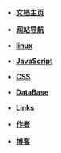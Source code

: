 <!--
 * @Author: your name
 * @Date: 2021-12-09 20:03:50
 * @LastEditTime: 2021-12-17 11:28:17
 * @LastEditors: llxs
 * @Description: 打开koroFileHeader查看配置 进行设置: https://github.com/OBKoro1/koro1FileHeader/wiki/%E9%85%8D%E7%BD%AE
 * @FilePath: /docsify/_sidebar.md
-->

- [**文档主页**](README)
- [**网站导航**](nav-coding/)
- [**linux**](blog/Linux/README)
- [**JavaScript**](blog/JavaScript/README)
- [**CSS**](blog/CSS/README)
- [**DataBase**](blog/DataBase/README)

- **Links**
- [**作者**](https://github.com/chaojiaxi)
- [**博客**](https://l9711self.gitee.io/blog/)



